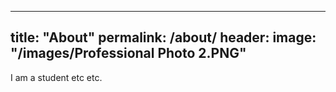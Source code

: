 ---
title: "About"
permalink: /about/
header:
    image: "/images/Professional Photo 2.PNG"
--

I am a student etc etc.